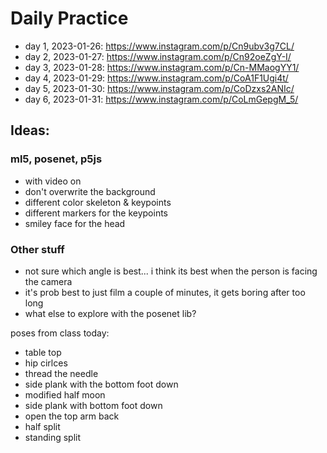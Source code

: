 # Daily Practice

- day 1, 2023-01-26: https://www.instagram.com/p/Cn9ubv3g7CL/
- day 2, 2023-01-27: https://www.instagram.com/p/Cn92oeZgY-I/
- day 3, 2023-01-28: https://www.instagram.com/p/Cn-MMaogYY1/
- day 4, 2023-01-29: https://www.instagram.com/p/CoA1F1Ugi4t/
- day 5, 2023-01-30: https://www.instagram.com/p/CoDzxs2ANIc/
- day 6, 2023-01-31: https://www.instagram.com/p/CoLmGepgM_5/

## Ideas:

### ml5, posenet, p5js

- with video on
- don't overwrite the background
- different color skeleton & keypoints
- different markers for the keypoints
- smiley face for the head

### Other stuff

- not sure which angle is best... i think its best when the person is facing the camera
- it's prob best to just film a couple of minutes, it gets boring after too long
- what else to explore with the posenet lib?

poses from class today:

- table top
- hip cirlces
- thread the needle
- side plank with the bottom foot down
- modified half moon
- side plank with bottom foot down
- open the top arm back
- half split
- standing split
